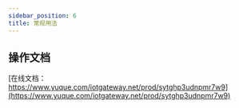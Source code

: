 ```yaml
---
sidebar_position: 6
title: 常规用法
---
```


## 操作文档


[在线文档：https://www.yuque.com/iotgateway.net/prod/sytghp3udnpmr7w9](https://www.yuque.com/iotgateway.net/prod/sytghp3udnpmr7w9)